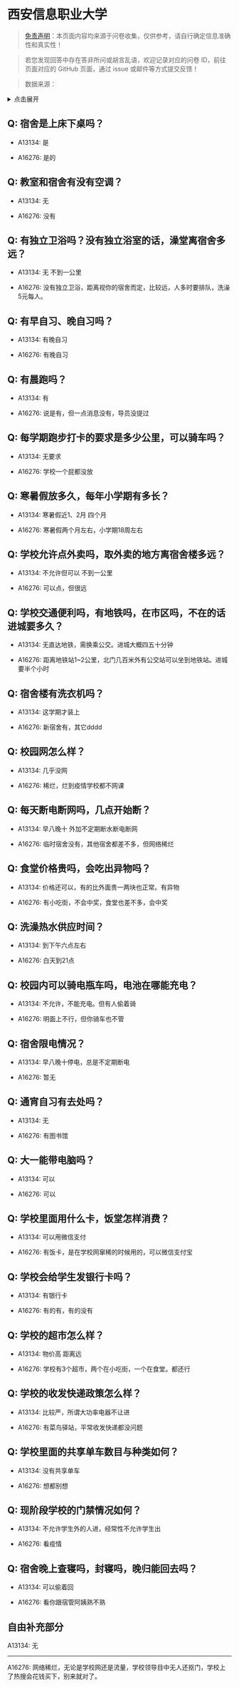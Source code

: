 # 西安信息职业大学

> [免责声明](https://colleges.chat/#_3)：本页面内容均来源于问卷收集，仅供参考，请自行确定信息准确性和真实性！

> 若您发现回答中存在答非所问或胡言乱语，欢迎记录对应的问卷 ID，前往页面对应的 GitHub 页面，通过 issue 或邮件等方式提交反馈！

> 数据来源：

<details><summary>点击展开</summary>
<ul>
<li>A13134: 匿名 (2022 年 06 月)</li>
<li>A16276: Fangfans040711@gmail.com (2022 年 10 月)</li>
</ul>
</details>

## Q: 宿舍是上床下桌吗？

- A13134: 是

- A16276: 是的

## Q: 教室和宿舍有没有空调？

- A13134: 无

- A16276: 没有

## Q: 有独立卫浴吗？没有独立浴室的话，澡堂离宿舍多远？

- A13134: 无 不到一公里

- A16276: 没有独立卫浴，距离视你的宿舍而定，比较远，人多时要排队，洗澡5元每人。

## Q: 有早自习、晚自习吗？

- A13134: 有晚自习

- A16276: 有晚自习

## Q: 有晨跑吗？

- A13134: 有

- A16276: 说是有，但一点消息没有，导员没提过

## Q: 每学期跑步打卡的要求是多少公里，可以骑车吗？

- A13134: 无要求

- A16276: 学校一个屁都没放

## Q: 寒暑假放多久，每年小学期有多长？

- A13134: 寒暑假近1、2月 四个月

- A16276: 寒暑假两个月左右，小学期18周左右

## Q: 学校允许点外卖吗，取外卖的地方离宿舍楼多远？

- A13134: 不允许但可以 不到一公里

- A16276: 可以点，但很远

## Q: 学校交通便利吗，有地铁吗，在市区吗，不在的话进城要多久？

- A13134: 无直达地铁，需换乘公交。进城大概四五十分钟

- A16276: 距离地铁站1\~2公里，北门几百米外有公交站可以坐到地铁站。进城要半个小时

## Q: 宿舍楼有洗衣机吗？

- A13134: 这学期才装上

- A16276: 新宿舍有，其它dddd

## Q: 校园网怎么样？

- A13134: 几乎没网

- A16276: 稀烂，烂到疫情学校都不网课

## Q: 每天断电断网吗，几点开始断？

- A13134: 早八晚十 外加不定期断水断电断网

- A16276: 临时宿舍没有，其他宿舍都差不多，但网络稀烂

## Q: 食堂价格贵吗，会吃出异物吗？

- A13134: 价格还可以，有的比外面贵一两块也正常。有异物

- A16276: 有小吃街，不会中奖，食堂也差不多，会中奖

## Q: 洗澡热水供应时间？

- A13134: 到下午六点左右

- A16276: 白天到21点

## Q: 校园内可以骑电瓶车吗，电池在哪能充电？

- A13134: 不允许，不能充电。但有人偷着骑

- A16276: 明面上不行，但你骑车也不管

## Q: 宿舍限电情况？

- A13134: 早八晚十停电，总是不定期断电

- A16276: 暂无

## Q: 通宵自习有去处吗？

- A13134: 无

- A16276: 有图书馆

## Q: 大一能带电脑吗？

- A13134: 可以

- A16276: 可以

## Q: 学校里面用什么卡，饭堂怎样消费？

- A13134: 可以用微信支付

- A16276: 有饭卡，是在学校网窜稀的时候用的，可以微信支付宝

## Q: 学校会给学生发银行卡吗？

- A13134: 有银行卡

- A16276: 有的有，有的没有

## Q: 学校的超市怎么样？

- A13134: 物价高 距离远

- A16276: 学校有3个超市，两个在小吃街，一个在食堂。都还行

## Q: 学校的收发快递政策怎么样？

- A13134: 比较严，所谓大功率电器不让进

- A16276: 有菜鸟驿站，平常收发快递都没问题

## Q: 学校里面的共享单车数目与种类如何？

- A13134: 没有共享单车

- A16276: 想都别想

## Q: 现阶段学校的门禁情况如何？

- A13134: 不允许学生外的人进，经常性不允许学生出

- A16276: 看疫情

## Q: 宿舍晚上查寝吗，封寝吗，晚归能回去吗？

- A13134: 可以偷着回

- A16276: 看你跟宿管阿姨熟不熟

## 自由补充部分

A13134: 无

***

A16276: 网络稀烂，无论是学校网还是流量，学校领导目中无人还抠门，学校上了热搜会花钱买下，别来就对了。